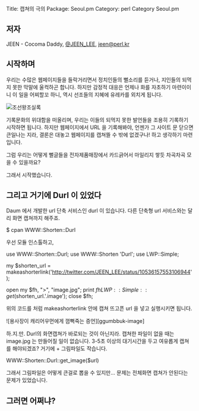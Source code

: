 Title:     캡쳐의 극의
Package:   Seoul.pm
Category:  perl
Category   Seoul.pm

저자
----

JEEN - Cocoma Daddy, [@JEEN_LEE][twitter], jeen@perl.kr


시작하며
--------

우리는 수많은 웹페이지들을 들락거리면서 정치인들의 뻘소리를 듣거나, 지인들의 되먹지 못한
막말에 울컥하곤 합니다. 하지만 감정적 대응은 언제나 화를 자초하기 마련이이니 이 일을 어찌할꼬
하니, 역시 선조들의 지혜에 유레카를 외치게 됩니다.

![조선왕조실록][image-chosun]

기록문화의 위대함을 떠올리며, 우리는 이들의 되먹지 못한 발언들을 조용히 기록하기 시작하면 됩니다.
하지만 웹페이지에서 URL 을 기록해봐야, 언젠가 그 사이트 문 닫으면 큰일나는 지라,
결론은 대놓고 웹페이지를 캡쳐뜰 수 밖에 없겠구나! 하고 생각하기 마련입니다.

그럼 우리는 어떻게 뻘글들을 전자제품매장에서 카드긁어서 마일리지 쌓듯 차곡차곡 모을 수 있을까요?

그래서 시작했습니다.


그리고 거기에 Durl 이 있었다
-------------------------
 
Daum 에서 개발한 url 단축 서비스인 durl 이 있습니다.
다른 단축형 url 서비스와는 달리 화면 캡쳐까지 해주죠.

  $ cpan WWW::Shorten::Durl
  
우선 모듈 인스톨하고,
 
  use WWW::Shorten::Durl;
  use WWW::Shorten 'Durl';
  use LWP::Simple;
  
  my $shorten_url = makeashorterlink('http://twitter.com/JEEN_LEE/status/10536157553106944');
  
  open my $fh, ">", "image.jpg";
  print $fh LWP::Simple::get($shorten_url.'.image');
  close $fh;
 
위의 코드를 처럼 makeashorterlink 안에 캡쳐 뜨고픈 url 을 넣고 실행시키면 됩니다.

 ![용사장이 캐리어우먼에게 껌뻑죽는 증언][ggumbbuk-image]
 
하.지.만.
Durl의 화면캡쳐가 바로되는 것이 아닌지라. 캡쳐한 파일이 없을 때는 image.jpg 는 만들어질 일이 없습니다.
3-5초 이상의 대기시간을 두고 여유롭게 캡쳐를 해야되겠죠? 거기에 + 그림파일도 작습니다.

   WWW::Shorten::Durl::get_image($url)
 
그래서 그림파일은 어떻게 큰걸로 뽑을 수 있지만... 문제는 전체화면 캡쳐가 안된다는 문제가 있었습니다.
 

그러면 어쩌냐?
------------



[twitter]:http://www.twitter.com/JEEN_LEE
[image-chosun]:http://ojsfile.ohmynews.com/STD_IMG_FILE/2009/0810/IE001091412_STD.jpg
[ggumbbuck-image]:ggumbbuck-image.jpg
